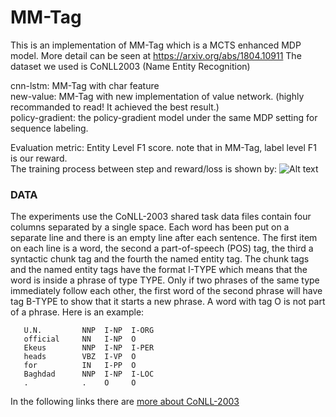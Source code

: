 # MM-Tag
This is an implementation of MM-Tag which is a MCTS enhanced MDP model. More detail can be seen at https://arxiv.org/abs/1804.10911
The dataset we used is CoNLL2003 (Name Entity Recognition)

cnn-lstm: MM-Tag with char feature <br>
new-value: MM-Tag with new implementation of value network. (highly recommanded to read! It achieved the best result.)<br> 
policy-gradient: the policy-gradient model under the same MDP setting for sequence labeling.

Evaluation metric:
Entity Level F1 score. note that in MM-Tag, label level F1 is our reward.<br> 
The training process between step and reward/loss is shown by:
![Alt text](./new_value/train_fig.png?raw=true "training process")


### DATA

The experiments use the CoNLL-2003 shared task data files contain four columns separated by a single space. 
Each word has been put on a separate line and there is an empty line after each sentence. 
The first item on each line is a word, the second a part-of-speech (POS) tag, the third a syntactic chunk tag and the fourth the named entity tag. 
The chunk tags and the named entity tags have the format I-TYPE which means that the word is inside a phrase of type TYPE. Only if two phrases of the same type immediately follow each other, the first word of the second phrase will have tag B-TYPE to show that it starts a new phrase. 
A word with tag O is not part of a phrase. Here is an example:

```
   U.N.         NNP  I-NP  I-ORG 
   official     NN   I-NP  O 
   Ekeus        NNP  I-NP  I-PER 
   heads        VBZ  I-VP  O 
   for          IN   I-PP  O 
   Baghdad      NNP  I-NP  I-LOC 
   .            .    O     O 
```

In the following links there are [more about CoNLL-2003](https://www.clips.uantwerpen.be/conll2003/ner/)


